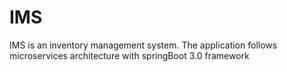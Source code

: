 # IMS
IMS is an inventory management system. The application follows microservices architecture with springBoot 3.0 framework
